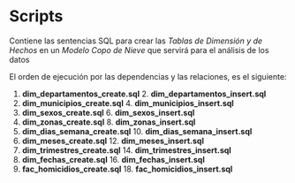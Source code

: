 # Scripts
Contiene las sentencias SQL para crear las _Tablas de Dimensión y de Hechos_ en un _Modelo Copo de Nieve_ que servirá para el análisis de los datos

El orden de ejecución por las dependencias y las relaciones, es el siguiente:

1. **dim_departamentos_create.sql**               2. **dim_departamentos_insert.sql**
3. **dim_municipios_create.sql**                  4. **dim_municipios_insert.sql**
5. **dim_sexos_create.sql**                       6. **dim_sexos_insert.sql**
7. **dim_zonas_create.sql**                       8. **dim_zonas_insert.sql**
9. **dim_dias_semana_create.sql**                10. **dim_dias_semana_insert.sql**
11. **dim_meses_create.sql**                     12. **dim_meses_insert.sql**
13. **dim_trimestres_create.sql**                14. **dim_trimestres_insert.sql**
15. **dim_fechas_create.sql**                    16. **dim_fechas_insert.sql**
17. **fac_homicidios_create.sql**                18. **fac_homicidios_insert.sql**
